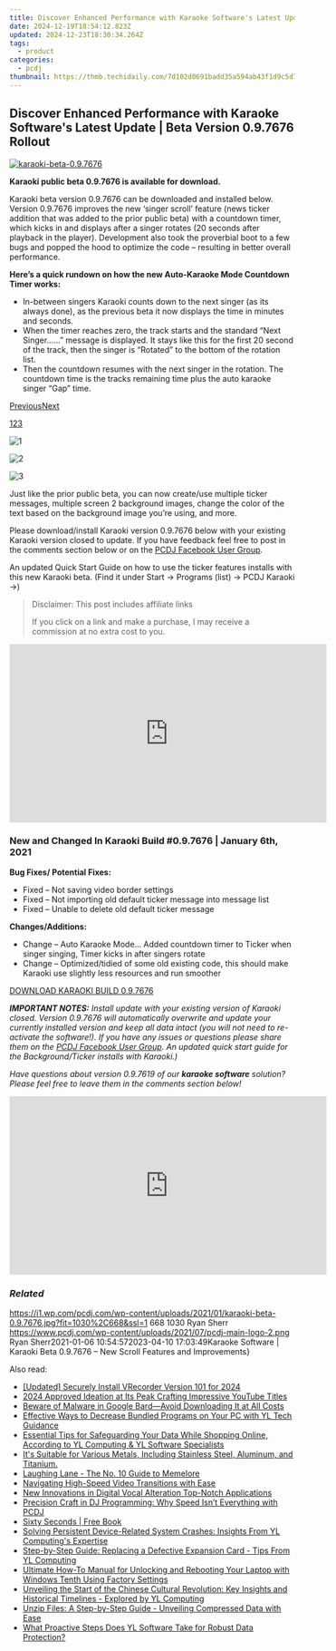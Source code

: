 ```yaml
---
title: Discover Enhanced Performance with Karaoke Software's Latest Update | Beta Version 0.9.7676 Rollout
date: 2024-12-19T18:54:12.823Z
updated: 2024-12-23T18:30:34.264Z
tags:
  - product
categories:
  - pcdj
thumbnail: https://thmb.techidaily.com/7d102d0691badd35a594ab43f1d9c5d7fc8e7e61fc0122cfbf6ee1f44ab5a17c.jpg
---
```


## Discover Enhanced Performance with Karaoke Software's Latest Update | Beta Version 0.9.7676 Rollout

[![karaoki-beta-0.9.7676](https://i1.wp.com/pcdj.com/wp-content/uploads/2021/01/karaoki-beta-0.9.7676.jpg?resize=845%2C321&ssl=1)](https://i1.wp.com/pcdj.com/wp-content/uploads/2021/01/karaoki-beta-0.9.7676.jpg?fit=1030%2C668&ssl=1 "karaoki-beta-0.9.7676")

**Karaoki public beta 0.9.7676 is available for download.**

Karaoki beta version 0.9.7676 can be downloaded and installed below. Version 0.9.7676 improves the new ‘singer scroll’ feature (news ticker addition that was added to the prior public beta) with a countdown timer, which kicks in and displays after a singer rotates (20 seconds after playback in the player). Development also took the proverbial boot to a few bugs and popped the hood to optimize the code – resulting in better overall performance.

**Here’s a quick rundown on how the new Auto-Karaoke Mode Countdown Timer works:**

* In-between singers Karaoki counts down to the next singer (as its always done), as the previous beta it now displays the time in minutes and seconds.
* When the timer reaches zero, the track starts and the standard “Next Singer……” message is displayed. It stays like this for the first 20 second of the track, then the singer is “Rotated” to the bottom of the rotation list.
* Then the countdown resumes with the next singer in the rotation. The countdown time is the tracks remaining time plus the auto karaoke singer “Gap” time.

[Previous](https://tools.techidaily.com/pcdj/products/)[Next](https://tools.techidaily.com/pcdj/products/)

[1](https://tools.techidaily.com/pcdj/products/)[2](https://tools.techidaily.com/pcdj/products/)[3](https://tools.techidaily.com/pcdj/products/)

![](https://i2.wp.com/pcdj.com/wp-content/uploads/2021/01/1.png?resize=250%2C212&ssl=1 "1")[](https://i2.wp.com/pcdj.com/wp-content/uploads/2021/01/1.png?fit=250%2C212&ssl=1)

![](https://i0.wp.com/pcdj.com/wp-content/uploads/2021/01/2.png?resize=250%2C212&ssl=1 "2")[](https://i0.wp.com/pcdj.com/wp-content/uploads/2021/01/2.png?fit=250%2C212&ssl=1)

![](https://i1.wp.com/pcdj.com/wp-content/uploads/2021/01/3.png?resize=250%2C212&ssl=1 "3")[](https://i1.wp.com/pcdj.com/wp-content/uploads/2021/01/3.png?fit=250%2C212&ssl=1)

Just like the prior public beta, you can now create/use multiple ticker messages, multiple screen 2 background images, change the color of the text based on the background image you’re using, and more.

Please download/install Karaoki version 0.9.7676 below with your existing Karaoki version closed to update. If you have feedback feel free to post in the comments section below or on the [PCDJ Facebook User Group](https://www.facebook.com/groups/208451843303338/).

An updated Quick Start Guide on how to use the ticker features installs with this new Karaoki beta. (Find it under Start -> Programs (list) -> PCDJ Karaoki ->)

>  Disclaimer: This post includes affiliate links
>
>  If you click on a link and make a purchase, I may receive a commission at no extra cost to you.
>

<!-- affiliate ads begin -->
<iframe width="560" height="315" src="https://www.youtube.com/embed/6kzbT13ds3M?si=hBInu0Or-cX2ANJF" title="YouTube video player" frameborder="0" allow="accelerometer; autoplay; clipboard-write; encrypted-media; gyroscope; picture-in-picture; web-share" referrerpolicy="strict-origin-when-cross-origin" allowfullscreen></iframe>
<!-- affiliate ads end -->

### New and Changed In Karaoki Build #0.9.7676 | January 6th, 2021

**Bug Fixes/ Potential Fixes:**

* Fixed – Not saving video border settings
* Fixed – Not importing old default ticker message into message list
* Fixed – Unable to delete old default ticker message

**Changes/Additions:**

* Change – Auto Karaoke Mode… Added countdown timer to Ticker when singer singing, Timer kicks in after singers rotate
* Change – Optimized/tidied of some old existing code, this should make Karaoki use slightly less resources and run smoother

[DOWNLOAD KARAOKI BUILD 0.9.7676](https://tools.techidaily.com/pcdj/products/)

_**IMPORTANT NOTES:** Install update with your existing version of Karaoki closed. Version 0.9.7676 will automatically overwrite and update your currently installed version and keep all data intact (you will not need to re-activate the software!). If you have any issues or questions please share them on the [PCDJ Facebook User Group](https://www.facebook.com/groups/208451843303338/). An updated quick start guide for the Background/Ticker installs with Karaoki.)_ 

_Have questions about version 0.9.7619 of our **karaoke software** solution? Please feel free to leave them in the comments section below!_

<!-- affiliate ads begin -->
<iframe width="560" height="315" src="https://www.youtube.com/embed/zmXpl6irBYk?si=BXjGpQr6PXFcqhCI" title="YouTube video player" frameborder="0" allow="accelerometer; autoplay; clipboard-write; encrypted-media; gyroscope; picture-in-picture; web-share" referrerpolicy="strict-origin-when-cross-origin" allowfullscreen></iframe>
<!-- affiliate ads end -->

### _Related_

https://i1.wp.com/pcdj.com/wp-content/uploads/2021/01/karaoki-beta-0.9.7676.jpg?fit=1030%2C668&ssl=1 668 1030 Ryan Sherr https://www.pcdj.com/wp-content/uploads/2021/07/pcdj-main-logo-2.png Ryan Sherr2021-01-06 10:54:572023-04-10 17:03:49Karaoke Software | Karaoki Beta 0.9.7676 – New Scroll Features and Improvements}

<ins class="adsbygoogle"
     style="display:block"
     data-ad-format="autorelaxed"
     data-ad-client="ca-pub-7571918770474297"
     data-ad-slot="1223367746"></ins>

<ins class="adsbygoogle"
     style="display:block"
     data-ad-client="ca-pub-7571918770474297"
     data-ad-slot="8358498916"
     data-ad-format="auto"
     data-full-width-responsive="true"></ins>

<span class="atpl-alsoreadstyle">Also read:</span>
<div><ul>
<li><a href="https://desktop-recording.techidaily.com/updated-securely-install-vrecorder-version-101-for-2024/"><u>[Updated] Securely Install VRecorder Version 101 for 2024</u></a></li>
<li><a href="https://youtube-help.techidaily.com/2024-approved-ideation-at-its-peak-crafting-impressive-youtube-titles/"><u>2024 Approved Ideation at Its Peak Crafting Impressive YouTube Titles</u></a></li>
<li><a href="https://tech-hub.techidaily.com/beware-of-malware-in-google-bardavoid-downloading-it-at-all-costs/"><u>Beware of Malware in Google Bard—Avoid Downloading It at All Costs</u></a></li>
<li><a href="https://win-hot.techidaily.com/effective-ways-to-decrease-bundled-programs-on-your-pc-with-yl-tech-guidance/"><u>Effective Ways to Decrease Bundled Programs on Your PC with YL Tech Guidance</u></a></li>
<li><a href="https://win-hot.techidaily.com/essential-tips-for-safeguarding-your-data-while-shopping-online-according-to-yl-computing-and-yl-software-specialists/"><u>Essential Tips for Safeguarding Your Data While Shopping Online, According to YL Computing & YL Software Specialists</u></a></li>
<li><a href="https://buynow-reviews.techidaily.com/its-suitable-for-various-metals-including-stainless-steel-aluminum-and-titanium/"><u>It's Suitable for Various Metals, Including Stainless Steel, Aluminum, and Titanium.</u></a></li>
<li><a href="https://extra-lessons.techidaily.com/laughing-lane-the-no-10-guide-to-memelore/"><u>Laughing Lane - The No. 10 Guide to Memelore</u></a></li>
<li><a href="https://extra-hints.techidaily.com/navigating-high-speed-video-transitions-with-ease/"><u>Navigating High-Speed Video Transitions with Ease</u></a></li>
<li><a href="https://voice-adjusting.techidaily.com/new-innovations-in-digital-vocal-alteration-top-notch-applications/"><u>New Innovations in Digital Vocal Alteration Top-Notch Applications</u></a></li>
<li><a href="https://win-hot.techidaily.com/precision-craft-in-dj-programming-why-speed-isnt-everything-with-pcdj/"><u>Precision Craft in DJ Programming: Why Speed Isn’t Everything with PCDJ</u></a></li>
<li><a href="https://novels-ebooks.techidaily.com/333684-9781416565772-sixty-seconds/"><u>Sixty Seconds | Free Book</u></a></li>
<li><a href="https://win-hot.techidaily.com/solving-persistent-device-related-system-crashes-insights-from-yl-computings-expertise/"><u>Solving Persistent Device-Related System Crashes: Insights From YL Computing's Expertise</u></a></li>
<li><a href="https://win-hot.techidaily.com/step-by-step-guide-replacing-a-defective-expansion-card-tips-from-yl-computing/"><u>Step-by-Step Guide: Replacing a Defective Expansion Card - Tips From YL Computing</u></a></li>
<li><a href="https://fox-ssl.techidaily.com/ultimate-how-to-manual-for-unlocking-and-rebooting-your-laptop-with-windows-tenth-using-factory-settings/"><u>Ultimate How-To Manual for Unlocking and Rebooting Your Laptop with Windows Tenth Using Factory Settings</u></a></li>
<li><a href="https://win-hot.techidaily.com/unveiling-the-start-of-the-chinese-cultural-revolution-key-insights-and-historical-timelines-explored-by-yl-computing/"><u>Unveiling the Start of the Chinese Cultural Revolution: Key Insights and Historical Timelines - Explored by YL Computing</u></a></li>
<li><a href="https://win-hot.techidaily.com/unzip-files-a-step-by-step-guide-unveiling-compressed-data-with-ease/"><u>Unzip Files: A Step-by-Step Guide - Unveiling Compressed Data with Ease</u></a></li>
<li><a href="https://win-hot.techidaily.com/what-proactive-steps-does-yl-software-take-for-robust-data-protection/"><u>What Proactive Steps Does YL Software Take for Robust Data Protection?</u></a></li>
</ul></div>

